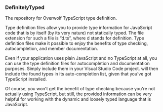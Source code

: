 ### DefinitelyTyped

The repository for Overwolf TypeScript type definition.

Type definition files allow you to provide type information for JavaScript code that is by itself (by its very nature) not statically typed. The file extension for such a file is “d.ts”, where d stands for definition. Type definition files make it possible to enjoy the benefits of type checking, autocompletion, and member documentation.

Even if your application uses plain JavaScript and no TypeScript at all, you can use the type definition files for autocompletion and documentation purposes. Simply include them in your Visual Studio Code project. will then include the found types in its auto-completion list, given that you've got TypeScript installed.

Of course, you won't get the benefit of type checking because you're not actually using TypeScript, but still, the provided information can be very helpful for working with the dynamic and loosely typed language that is JavaScript.


